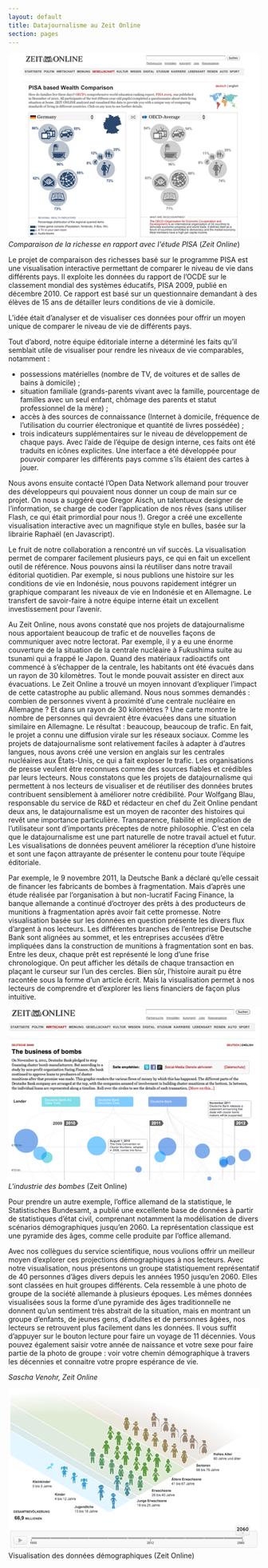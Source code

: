```yaml
---
layout: default
title: Datajournalisme au Zeit Online
section: pages
---
```


<div id="FIG027" class="imageblock">
<div class="content">
<img alt="Comparaison de la richesse en rapport avec l'étude PISA" src="../figs/incoming/02-03-AA.png"></div>
<div class="title"><em>Comparaison de la richesse en rapport avec l'étude PISA</em> (<em>Zeit Online</em>)</div>
</div>

Le projet de comparaison des richesses basé sur le programme PISA est une visualisation interactive permettant de comparer le niveau de vie dans différents pays. Il exploite les données du rapport de l’OCDE sur le classement mondial des systèmes éducatifs, PISA 2009, publié en décembre 2010. Ce rapport est basé sur un questionnaire demandant à des élèves de 15 ans de détailler leurs conditions de vie à domicile.

L’idée était d’analyser et de visualiser ces données pour offrir un moyen unique de comparer le niveau de vie de différents pays.

Tout d’abord, notre équipe éditoriale interne a déterminé les faits qu’il semblait utile de visualiser pour rendre les niveaux de vie comparables, notamment :

* possessions matérielles (nombre de TV, de voitures et de salles de bains à domicile) ;
* situation familiale (grands-parents vivant avec la famille, pourcentage de familles avec
un seul enfant, chômage des parents et statut professionnel de la mère) ;
* accès à des sources de connaissance (Internet à domicile, fréquence de l’utilisation du
courrier électronique et quantité de livres possédée) ;
* trois indicateurs supplémentaires sur le niveau de développement de chaque pays. Avec l’aide de l’équipe de design interne, ces faits ont été traduits en icônes explicites. Une interface a été développée pour pouvoir comparer les différents pays comme s’ils étaient des cartes à jouer.

Nous avons ensuite contacté l’Open Data Network allemand pour trouver des développeurs qui pouvaient nous donner un coup de main sur ce projet. On nous a suggéré que Gregor Aisch, un talentueux designer de l’information, se charge de coder l’application de nos rêves (sans utiliser Flash, ce qui était primordial pour nous !). Gregor a créé une excellente visualisation interactive avec un magnifique style en bulles, basée sur la librairie Raphaël (en Javascript).

Le fruit de notre collaboration a rencontré un vif succès. La visualisation permet de comparer facilement plusieurs pays, ce qui en fait un excellent outil de référence. Nous pouvons ainsi la réutiliser dans notre travail éditorial quotidien. Par exemple, si nous publions une histoire sur les conditions de vie en Indonésie, nous pouvons rapidement intégrer un graphique comparant les niveaux de vie en Indonésie et en Allemagne. Le transfert de savoir-faire à notre équipe interne était un excellent investissement pour l’avenir.

Au Zeit Online, nous avons constaté que nos projets de datajournalisme nous apportaient beaucoup de trafic et de nouvelles façons de communiquer avec notre lectorat. Par exemple, il y a eu une énorme couverture de la situation de la centrale nucléaire à Fukushima suite au tsunami qui a frappé le Japon. Quand des matériaux radioactifs ont commencé à s’échapper de la centrale, les habitants ont été évacués dans un rayon de 30 kilomètres. Tout le monde pouvait assister en direct aux évacuations. Le Zeit Online a trouvé un moyen innovant d’expliquer l’impact de cette catastrophe au public allemand. Nous nous sommes demandés : combien de personnes vivent à proximité d’une centrale nucléaire en Allemagne ? Et dans un rayon de 30 kilomètres ? Une carte montre le nombre de personnes qui devraient être évacuées dans une situation similaire en Allemagne. Le résultat : beaucoup, beaucoup de trafic. En fait, le projet a connu une diffusion virale sur les réseaux sociaux. Comme les projets de datajournalisme sont relativement faciles à adapter à d’autres langues, nous avons créé une version en anglais sur les centrales nucléaires aux États-Unis, ce qui a fait exploser le trafic. Les organisations de presse veulent être reconnues comme des sources fiables et crédibles par leurs lecteurs. Nous constatons que les projets de datajournalisme qui permettent à nos lecteurs de visualiser et de réutiliser des données brutes contribuent sensiblement à améliorer notre crédibilité. Pour Wolfgang Blau, responsable du service de R&D et rédacteur en chef du Zeit Online pendant deux ans, le datajournalisme est un moyen de raconter des histoires qui revêt une importance particulière. Transparence, fiabilité et implication de l’utilisateur sont d’importants préceptes de notre philosophie. C’est en cela que le datajournalisme est une part naturelle de notre travail actuel et futur. Les visualisations de données peuvent améliorer la réception d’une histoire et sont une façon attrayante de présenter le contenu pour toute l’équipe éditoriale.

Par exemple, le 9 novembre 2011, la Deutsche Bank a déclaré qu’elle cessait de financer les fabricants de bombes à fragmentation. Mais d’après une étude réalisée par l’organisation à but non-lucratif Facing Finance, la banque allemande a continué d’octroyer des prêts à des producteurs de munitions à fragmentation après avoir fait cette promesse. Notre visualisation basée sur les données en question présente les divers flux d’argent à nos lecteurs. Les différentes branches de l’entreprise Deutsche Bank sont alignées au sommet, et les entreprises accusées d’être impliquées dans la construction de munitions à fragmentation sont en bas. Entre les deux, chaque prêt est représenté le long d’une frise chronologique. On peut afficher les détails de chaque transaction en plaçant le curseur sur l’un des cercles. Bien sûr, l’histoire aurait pu être racontée sous la forme d’un article écrit. Mais la visualisation permet à nos lecteurs de comprendre et d’explorer les liens financiers de façon plus intuitive.

<div id="FIG028" class="imageblock">
<div class="content">
<img alt="Le business des bombes" src="../figs/incoming/02-03-DD.png"></div>
<div class="title"><em>L'industrie des bombes</em> (Zeit Online)</div>
</div>

Pour prendre un autre exemple, l’office allemand de la statistique, le Statistisches Bundesamt, a publié une excellente base de données à partir de statistiques d’état civil, comprenant notamment la modélisation de divers scénarios démographiques jusqu’en 2060. La représentation classique est une pyramide des âges, comme celle produite par l’office allemand.

Avec nos collègues du service scientifique, nous voulions offrir un meilleur moyen d’explorer ces projections démographiques à nos lecteurs. Avec notre visualisation, nous présentons un groupe statistiquement représentatif de 40 personnes d’âges divers depuis les années 1950 jusqu’en 2060. Elles sont classées en huit groupes différents. Cela ressemble à une photo de groupe de la société allemande à plusieurs époques. Les mêmes données visualisées sous la forme d’une pyramide des âges traditionnelle ne donnent qu’un sentiment très abstrait de la situation, mais en montrant un groupe d’enfants, de jeunes gens, d’adultes et de personnes âgées, nos lecteurs se retrouvent plus facilement dans les données. Il vous suffit d’appuyer sur le bouton lecture pour faire un voyage de 11 décennies. Vous pouvez également saisir votre année de naissance et votre sexe pour faire partie de la photo de groupe : voir votre chemin démographique à travers les décennies et connaitre votre propre espérance de vie.

_Sascha Venohr, Zeit Online_

<div id="FIG029" class="imageblock">
<div class="content">
<img alt="Visualiser les données démographiques" src="../figs/incoming/02-03-CC.png"></div>
<div class="title">Visualisation des données démographiques (Zeit Online)</div>
</div>